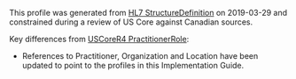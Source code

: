 <!--- Text entered into this file will appear at the top of the profiles page before the Formal Views of the profile content. -->

This profile was generated from [HL7 StructureDefinition](https://www.hl7.org/fhir/practitionerrole.profile.json) on 2019-03-29 and constrained during a review of US Core against Canadian sources.

Key differences from [USCoreR4 PractitionerRole](https://build.fhir.org/ig/HL7/US-Core-R4/StructureDefinition-us-core-practitionerrole.html):
- References to Practitioner, Organization and Location have been updated to point to the profiles in this Implementation Guide.
